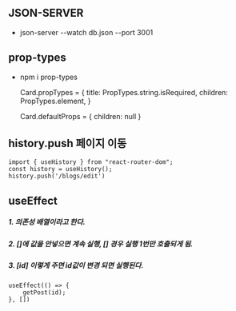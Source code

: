 ## JSON-SERVER
- json-server --watch db.json --port 3001

## prop-types
- npm i prop-types


    Card.propTypes = {
        title: PropTypes.string.isRequired,
        children: PropTypes.element,
    }

    Card.defaultProps = {
        children: null
    }

## history.push 페이지 이동
    import { useHistory } from "react-router-dom";
    const history = useHistory();
    history.push('/blogs/edit')

## useEffect
##### 1. 의존성 배열이라고 한다.
##### 2. []에 값을 안넣으면 계속 실행, [] 경우 실행 1번만 호출되게 됨.
##### 3. [id] 이렇게 주면 id값이 변경 되면 실행된다.

    useEffect(() => {
        getPost(id);
    }, [])
